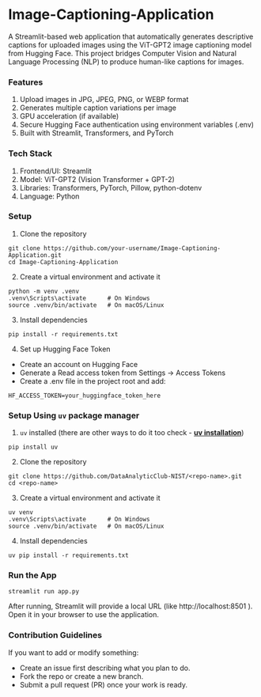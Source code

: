# Image-Captioning-Application

A Streamlit-based web application that automatically generates descriptive captions for uploaded images using the ViT-GPT2 image captioning model from Hugging Face.
This project bridges Computer Vision and Natural Language Processing (NLP) to produce human-like captions for images.

### Features

1. Upload images in JPG, JPEG, PNG, or WEBP format
2. Generates multiple caption variations per image
3. GPU acceleration (if available)
4. Secure Hugging Face authentication using environment variables (.env)
5. Built with Streamlit, Transformers, and PyTorch

### Tech Stack

1. Frontend/UI: Streamlit
2. Model: ViT-GPT2 (Vision Transformer + GPT-2)
3. Libraries: Transformers, PyTorch, Pillow, python-dotenv
4. Language: Python

### Setup

1. Clone the repository

```
git clone https://github.com/your-username/Image-Captioning-Application.git
cd Image-Captioning-Application
```

2. Create a virtual environment and activate it

```
python -m venv .venv
.venv\Scripts\activate      # On Windows
source .venv/bin/activate   # On macOS/Linux
```

3. Install dependencies

```
pip install -r requirements.txt
```

4. Set up Hugging Face Token

- Create an account on Hugging Face
- Generate a Read access token from Settings → Access Tokens
- Create a .env file in the project root and add:

```
HF_ACCESS_TOKEN=your_huggingface_token_here
```

### Setup Using `uv` package manager

1. `uv` installed (there are other ways to do it too check - [**uv installation**](https://docs.astral.sh/uv/getting-started/installation/))

```
pip install uv
```

2. Clone the repository

```
git clone https://github.com/DataAnalyticClub-NIST/<repo-name>.git
cd <repo-name>
```

3. Create a virtual environment and activate it

```
uv venv
.venv\Scripts\activate      # On Windows
source .venv/bin/activate   # On macOS/Linux
```

4. Install dependencies

```
uv pip install -r requirements.txt
```

### Run the App

```
streamlit run app.py
```

After running, Streamlit will provide a local URL (like http://localhost:8501
).
Open it in your browser to use the application.

### Contribution Guidelines

If you want to add or modify something:

- Create an issue first describing what you plan to do.
- Fork the repo or create a new branch.
- Submit a pull request (PR) once your work is ready.
